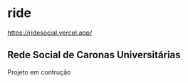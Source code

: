# ride
https://ridesocial.vercel.app/

## Rede Social de Caronas Universitárias 
<p>Projeto em contrução</p>
